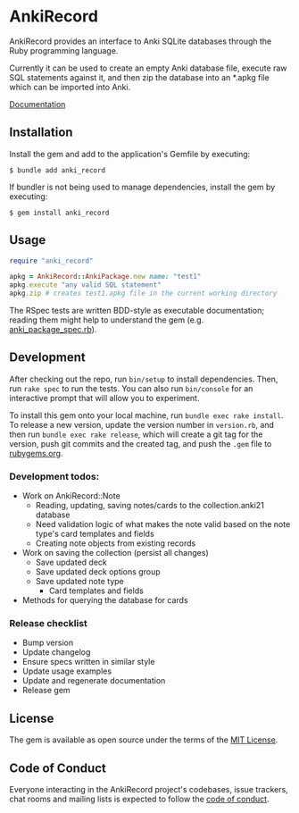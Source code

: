 # AnkiRecord

AnkiRecord provides an interface to Anki SQLite databases through the Ruby programming language.

Currently it can be used to create an empty Anki database file, execute raw SQL statements against it, and then zip the database into an *.apkg file which can be imported into Anki.

[Documentation](https://kylerego.github.io/anki_record_docs)

## Installation

Install the gem and add to the application's Gemfile by executing:

    $ bundle add anki_record

If bundler is not being used to manage dependencies, install the gem by executing:

    $ gem install anki_record

## Usage

```ruby
require "anki_record"

apkg = AnkiRecord::AnkiPackage.new name: "test1"
apkg.execute "any valid SQL statement"
apkg.zip # creates test1.apkg file in the current working directory

```

The RSpec tests are written BDD-style as executable documentation; reading them might help to understand the gem (e.g. [anki_package_spec.rb](https://github.com/KyleRego/anki_record/blob/main/spec/anki_record/anki_package_spec.rb)).

## Development

After checking out the repo, run `bin/setup` to install dependencies. Then, run `rake spec` to run the tests. You can also run `bin/console` for an interactive prompt that will allow you to experiment.

To install this gem onto your local machine, run `bundle exec rake install`. To release a new version, update the version number in `version.rb`, and then run `bundle exec rake release`, which will create a git tag for the version, push git commits and the created tag, and push the `.gem` file to [rubygems.org](https://rubygems.org).

### Development todos: 
- Work on AnkiRecord::Note
  - Reading, updating, saving notes/cards to the collection.anki21 database
  - Need validation logic of what makes the note valid based on the note type's card templates and fields
  - Creating note objects from existing records
- Work on saving the collection (persist all changes)
  - Save updated deck
  - Save updated deck options group
  - Save updated note type
    - Card templates and fields
- Methods for querying the database for cards

### Release checklist
- Bump version
- Update changelog
- Ensure specs written in similar style
- Update usage examples
- Update and regenerate documentation
- Release gem

<!-- ## Contributing

Bug reports and pull requests are welcome on GitHub at https://github.com/KyleRego/anki_record. This project is intended to be a safe, welcoming space for collaboration, and contributors are expected to adhere to the [code of conduct](https://github.com/KyleRego/anki_record/blob/master/CODE_OF_CONDUCT.md). -->

## License

The gem is available as open source under the terms of the [MIT License](https://opensource.org/licenses/MIT).

## Code of Conduct

Everyone interacting in the AnkiRecord project's codebases, issue trackers, chat rooms and mailing lists is expected to follow the [code of conduct](https://github.com/KyleRego/anki_record/blob/main/CODE_OF_CONDUCT.md).
